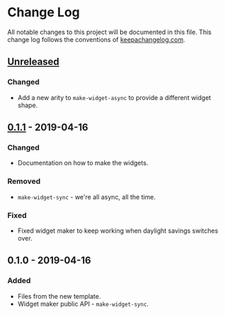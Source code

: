# Change Log
All notable changes to this project will be documented in this file. This change log follows the conventions of [keepachangelog.com](http://keepachangelog.com/).

## [Unreleased]
### Changed
- Add a new arity to `make-widget-async` to provide a different widget shape.

## [0.1.1] - 2019-04-16
### Changed
- Documentation on how to make the widgets.

### Removed
- `make-widget-sync` - we're all async, all the time.

### Fixed
- Fixed widget maker to keep working when daylight savings switches over.

## 0.1.0 - 2019-04-16
### Added
- Files from the new template.
- Widget maker public API - `make-widget-sync`.

[Unreleased]: https://github.com/your-name/simple-test/compare/0.1.1...HEAD
[0.1.1]: https://github.com/your-name/simple-test/compare/0.1.0...0.1.1
